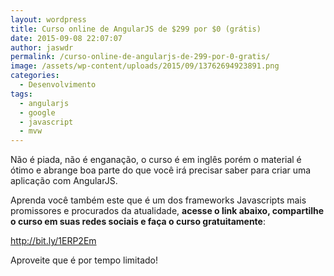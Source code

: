 ```yaml
---
layout: wordpress
title: Curso online de AngularJS de $299 por $0 (grátis)
date: 2015-09-08 22:07:07
author: jaswdr
permalink: /curso-online-de-angularjs-de-299-por-0-gratis/
image: /assets/wp-content/uploads/2015/09/13762694923891.png
categories:
  - Desenvolvimento
tags:
  - angularjs
  - google
  - javascript
  - mvw
---
```


Não é piada, não é enganação, o curso é em inglês porém o material é ótimo e abrange boa parte do que você irá precisar saber para criar uma aplicação com AngularJS.

Aprenda você também este que é um dos frameworks Javascripts mais promissores e procurados da atualidade, <strong>acesse o link abaixo, compartilhe o curso em suas redes sociais e faça o curso gratuitamente</strong>:

<a href="http://bit.ly/1ERP2Em">http://bit.ly/1ERP2Em</a>

Aproveite que é por tempo limitado!